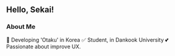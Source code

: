 ## Hello, Sekai!

### About Me

🚀 Developing 'Otaku' in Korea
✅ Student, in Dankook University
💕 Passionate about improve UX.
